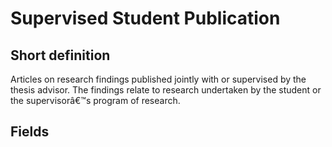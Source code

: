 # Supervised Student Publication
## Short definition
Articles on research findings published jointly with or supervised by the thesis advisor. The findings relate to research undertaken by the student or the supervisorâ€™s program of research.
## Fields

